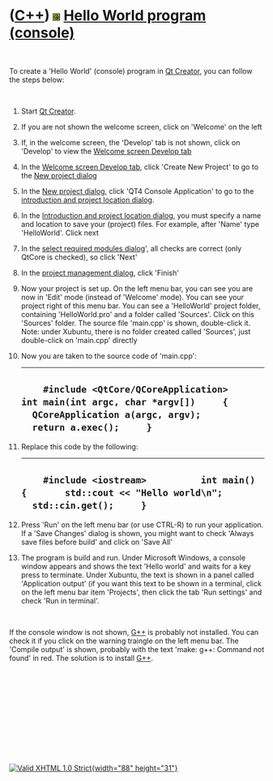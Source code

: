 



 

 

 

 

 

([C++](Cpp.htm)) ![Qt](PicQt.png) [Hello World program (console)](CppQtHelloWorldConsole.htm)
=============================================================================================

 

To create a 'Hello World' (console) program in [Qt
Creator](CppQtCreator.htm), you can follow the steps below:

 

1.  Start [Qt Creator](CppQtCreator.htm).
2.  If you are not shown the welcome screen, click on 'Welcome' on the
    left
3.  If, in the welcome screen, the 'Develop' tab is not shown, click on
    'Develop' to view the [Welcome screen Develop
    tab](CppQtCreatorWelcomeDevelop_2_1_0.png)
4.  In the [Welcome screen Develop
    tab](CppQtCreatorWelcomeDevelop_2_1_0.png), click 'Create New
    Project' to go to the [New project
    dialog](CppQtCreatorNewProject_2_5_2.png)
5.  In the [New project dialog](CppQtCreatorNewProject_2_5_2.png), click
    'QT4 Console Application' to go to the [introduction and project
    location dialog](CppQtIntroduction.png).
6.  In the [Introduction and project location
    dialog](CppQtIntroduction.png), you must specify a name and location
    to save your (project) files. For example, after 'Name'
    type 'HelloWorld'. Click next
7.  In the [select required modules
    dialog](CppQtCreatorSelectRequiredModules.png)', all checks are
    correct (only QtCore is checked), so click 'Next'
8.  In the [project management dialog](CppQtProjectManagement.png),
    click 'Finish'
9.  Now your project is set up. On the left menu bar, you can see you
    are now in 'Edit' mode (instead of 'Welcome' mode). You can see your
    project right of this menu bar. You can see a 'HelloWorld' project
    folder, containing 'HelloWorld.pro' and a folder called 'Sources'.
    Click on this 'Sources' folder. The source file 'main.cpp' is shown,
    double-click it. Note: under Xubuntu, there is no folder created
    called 'Sources', just double-click on 'main.cpp' directly
10. Now you are taken to the source code of 'main.cpp':

      -------------------------------------------------------------------------------------------------------------------------------------------------------------------
      `     #include <QtCore/QCoreApplication>          int main(int argc, char *argv[])     {       QCoreApplication a(argc, argv);       return a.exec();     }     `
      -------------------------------------------------------------------------------------------------------------------------------------------------------------------

11. Replace this code by the following:

      ---------------------------------------------------------------------------------------------------------------------------
      `     #include <iostream>          int main()     {       std::cout << "Hello world\n";       std::cin.get();     }     `
      ---------------------------------------------------------------------------------------------------------------------------

12. Press 'Run' on the left menu bar (or use CTRL-R) to run
    your application. If a 'Save Changes' dialog is shown, you might
    want to check 'Always save files before build' and click on 'Save
    All'
13. The program is build and run. Under Microsoft Windows, a console
    window appears and shows the text 'Hello world' and waits for a key
    press to terminate. Under Xubuntu, the text is shown in a panel
    called 'Application output' (if you want this text to be shown in a
    terminal, click on the left menu bar item 'Projects', then click the
    tab 'Run settings' and check 'Run in terminal'.

 

If the console window is not shown, [G++](CppGpp.htm) is probably not
installed. You can check it if you click on the warning traingle on the
left menu bar. The 'Compile output' is shown, probably with the text
'make: g++: Command not found' in red. The solution is to install
[G++](CppGpp.htm).

 

 

 

 

 





 

[![Valid XHTML 1.0 Strict](valid-xhtml10.png){width="88"
height="31"}](http://validator.w3.org/check?uri=referer)
